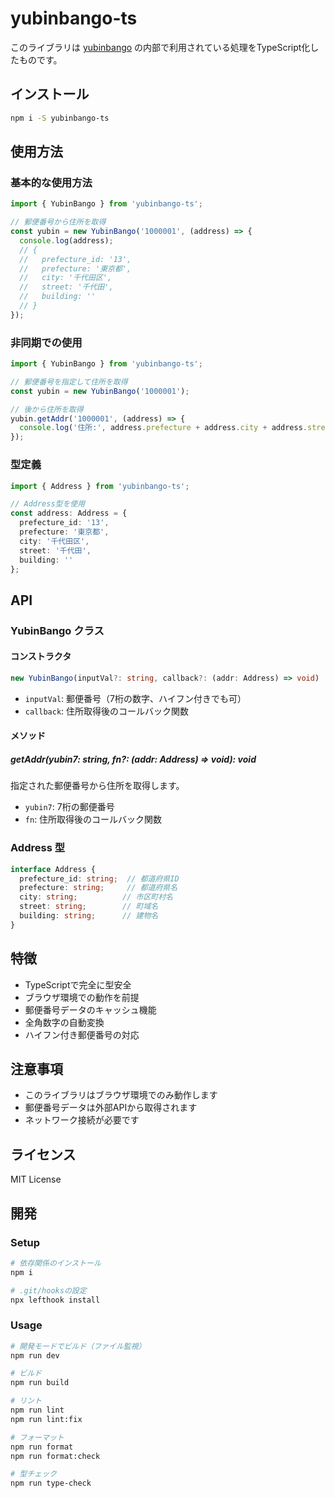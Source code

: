 # yubinbango-ts

このライブラリは [yubinbango](https://github.com/yubinbango/yubinbango) の内部で利用されている処理をTypeScript化したものです。 

## インストール

```bash
npm i -S yubinbango-ts
```

## 使用方法

### 基本的な使用方法

```typescript
import { YubinBango } from 'yubinbango-ts';

// 郵便番号から住所を取得
const yubin = new YubinBango('1000001', (address) => {
  console.log(address);
  // {
  //   prefecture_id: '13',
  //   prefecture: '東京都',
  //   city: '千代田区',
  //   street: '千代田',
  //   building: ''
  // }
});
```

### 非同期での使用

```typescript
import { YubinBango } from 'yubinbango-ts';

// 郵便番号を指定して住所を取得
const yubin = new YubinBango('1000001');

// 後から住所を取得
yubin.getAddr('1000001', (address) => {
  console.log('住所:', address.prefecture + address.city + address.street);
});
```

### 型定義

```typescript
import { Address } from 'yubinbango-ts';

// Address型を使用
const address: Address = {
  prefecture_id: '13',
  prefecture: '東京都',
  city: '千代田区',
  street: '千代田',
  building: ''
};
```

## API

### YubinBango クラス

#### コンストラクタ

```typescript
new YubinBango(inputVal?: string, callback?: (addr: Address) => void)
```

- `inputVal`: 郵便番号（7桁の数字、ハイフン付きでも可）
- `callback`: 住所取得後のコールバック関数

#### メソッド

##### getAddr(yubin7: string, fn?: (addr: Address) => void): void

指定された郵便番号から住所を取得します。

- `yubin7`: 7桁の郵便番号
- `fn`: 住所取得後のコールバック関数

### Address 型

```typescript
interface Address {
  prefecture_id: string;  // 都道府県ID
  prefecture: string;     // 都道府県名
  city: string;          // 市区町村名
  street: string;        // 町域名
  building: string;      // 建物名
}
```

## 特徴

- TypeScriptで完全に型安全
- ブラウザ環境での動作を前提
- 郵便番号データのキャッシュ機能
- 全角数字の自動変換
- ハイフン付き郵便番号の対応

## 注意事項

- このライブラリはブラウザ環境でのみ動作します
- 郵便番号データは外部APIから取得されます
- ネットワーク接続が必要です

## ライセンス

MIT License

## 開発

### Setup

```bash
# 依存関係のインストール
npm i

# .git/hooksの設定
npx lefthook install
```

### Usage

```bash
# 開発モードでビルド（ファイル監視）
npm run dev

# ビルド
npm run build

# リント
npm run lint
npm run lint:fix

# フォーマット
npm run format
npm run format:check

# 型チェック
npm run type-check
```
